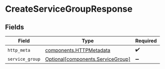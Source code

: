 # CreateServiceGroupResponse


## Fields

| Field                                                                        | Type                                                                         | Required                                                                     | Description                                                                  |
| ---------------------------------------------------------------------------- | ---------------------------------------------------------------------------- | ---------------------------------------------------------------------------- | ---------------------------------------------------------------------------- |
| `http_meta`                                                                  | [components.HTTPMetadata](../../models/components/httpmetadata.md)           | :heavy_check_mark:                                                           | N/A                                                                          |
| `service_group`                                                              | [Optional[components.ServiceGroup]](../../models/components/servicegroup.md) | :heavy_minus_sign:                                                           | N/A                                                                          |